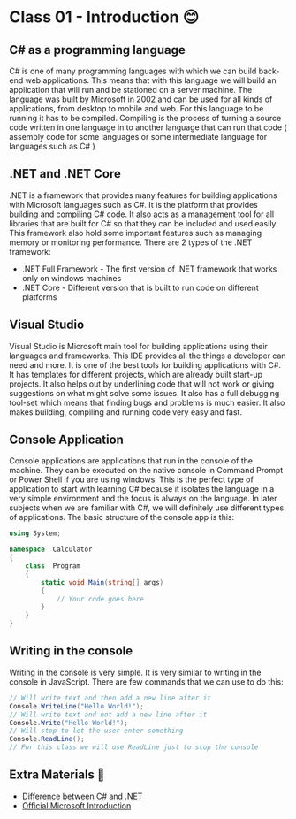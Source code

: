 # Class 01 - Introduction 😊
## C# as a programming language
C# is one of many programming languages with which we can build back-end web applications. This means that with this language we will build an application that will run and be stationed on a server machine. The language was built by Microsoft in 2002 and can be used for all kinds of applications, from desktop to mobile and web. For this language to be running it has to be compiled. Compiling is the process of turning a source code written in one language in to another language that can run that code ( assembly code for some languages or some intermediate language for languages such as C# )

## .NET and .NET Core
.NET is a framework that provides many features for building applications with Microsoft languages such as C#. It is the platform that provides building and compiling C# code. It also acts as a management tool for all libraries that are built for C# so that they can be included and used easily. This framework also hold some important features such as managing memory or monitoring performance. There are 2 types of the .NET framework:
* .NET Full Framework - The first version of .NET framework that works only on windows machines
* .NET Core - Different version that is built to run code on different platforms

## Visual Studio
Visual Studio is Microsoft main tool for building applications using their languages and frameworks. This IDE provides all the things a developer can need and more. It is one of the best tools for building applications with C#. It has templates for different projects, which are already built start-up projects. It also helps out by underlining code that will not work or giving suggestions on what might solve some issues. It also has a full debugging tool-set which means that finding bugs and problems is much easier. It also makes building, compiling and running code very easy and fast. 

## Console Application
Console applications are applications that run in the console of the machine. They can be executed on the native console in Command Prompt or Power Shell if you are using windows. This is the perfect type of application to start with learning C# because it isolates the language in a very simple environment and the focus is always on the language. In later subjects when we are familiar with C#, we will definitely use different types of applications. The basic structure of the console app is this: 
```C#
using System; 

namespace  Calculator 
{ 
	class  Program 
	{ 
		static void Main(string[] args) 
		{ 
			// Your code goes here
		} 
	} 
}
```

## Writing in the console
Writing in the console is very simple. It is very similar to writing in the console in JavaScript. There are few commands that we can use to do this:
```C#
// Will write text and then add a new line after it
Console.WriteLine("Hello World!");
// Will write text and not add a new line after it
Console.Write("Hello World!");
// Will stop to let the user enter something
Console.ReadLine();
// For this class we will use ReadLine just to stop the console
```

## Extra Materials 📘
* [Difference between C# and .NET](https://www.educba.com/c-sharp-vs-net/)
* [Official Microsoft Introduction](https://docs.microsoft.com/en-us/dotnet/csharp/tutorials/intro-to-csharp/)
